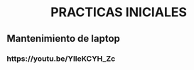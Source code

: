 <h1 align="center"> PRACTICAS INICIALES </h1>
<h2 aling="left"> Mantenimiento de laptop</h2>
<h3 aling="left"> https://youtu.be/YIleKCYH_Zc</h3>
